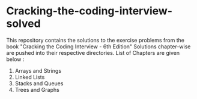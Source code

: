 # Cracking-the-coding-interview-solved
This repository contains the solutions to the exercise problems from the book "Cracking the Coding Interview - 6th Edition"
Solutions chapter-wise are pushed into their respective directories.
List of Chapters are given below :
1) Arrays and Strings
2) Linked Lists
3) Stacks and Queues
4) Trees and Graphs
